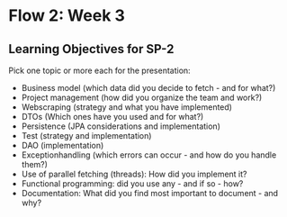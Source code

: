# Flow 2: Week 3

## Learning Objectives for SP-2

Pick one topic or more each for the presentation:

- Business model (which data did you decide to fetch - and for what?)
- Project management (how did you organize the team and work?)
- Webscraping (strategy and what you have implemented)
- DTOs (Which ones have you used and for what?)
- Persistence (JPA considerations and implementation)
- Test (strategy and implementation)
- DAO (implementation)
- Exceptionhandling (which errors can occur - and how do you handle them?)
- Use of parallel fetching (threads): How did you implement it?
- Functional programming: did you use any - and if so - how?
- Documentation: What did you find most important to document - and why?

